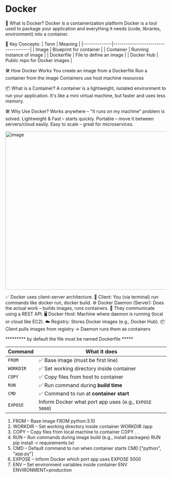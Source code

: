 # Docker
🚢 What is Docker?
Docker is a containerization platform
Docker is a tool used to package your application and everything it needs (code, libraries, environment) into a container.

🧱 Key Concepts:
| Term         | Meaning                            |
|--------------|-------------------------------------|
| Image        | Blueprint for container             |
| Container    | Running instance of image           |
| Dockerfile   | File to define an image             |
| Docker Hub   | Public repo for Docker images       |

🛠️ How Docker Works
You create an image from a Dockerfile
Run a container from the image
Containers use host machine resources

📦 What is a Container?
A container is a lightweight, isolated environment to run your application.
It's like a mini virtual machine, but faster and uses less memory.

🛠️ Why Use Docker?
Works anywhere – "It runs on my machine" problem is solved.
Lightweight & Fast – starts quickly.
Portable – move it between servers/cloud easily.
Easy to scale – great for microservices.

<img width="921" height="494" alt="image" src="https://github.com/user-attachments/assets/16381be3-2d17-4a96-bfbf-68f2a9954d89" />

✅ Docker uses client-server architecture.
👤 Client: You (via terminal) run commands like docker run, docker build.
⚙️ Docker Daemon (Server): Does the actual work – builds images, runs containers.
🔁 They communicate using a REST API.
🖥️ Docker Host: Machine where daemon is running (local or cloud like EC2).
☁️ Registry: Stores Docker images (e.g., Docker Hub).
📦 Client pulls images from registry → Daemon runs them as containers

********* by default the file must be named Dockerfile *****

| Command      | What it does                                                               |
| ------------ | -------------------------------------------------------------------------  |
| `FROM`       | ✅ Base image (must be first line)                                         |
| `WORKDIR`    | ✅ Set working directory inside container                                  |
| `COPY`       | ✅ Copy files from host to container                                       |
| `RUN`        | ✅ Run command during **build time**                                       |
| `CMD`        | ✅ Command to run at **container start**                                   |
| `EXPOSE`     | Inform Docker what port app uses (e.g., `EXPOSE 5000`)                     |

 1. FROM – Base image
FROM python:3.10
 2. WORKDIR – Set working directory inside container
WORKDIR /app
 3. COPY – Copy files from local machine to container
COPY . .
 4. RUN – Run commands during image build (e.g., install packages)
RUN pip install -r requirements.txt
 5. CMD – Default command to run when container starts
CMD ["python", "app.py"]
6. EXPOSE – Inform Docker which port app uses
EXPOSE 5000
 7. ENV – Set environment variables inside container
ENV ENVIRONMENT=production


